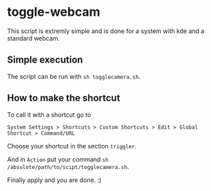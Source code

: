 # toggle-webcam

This script is extremly simple and is done for a system with kde and a standard webcam.


## Simple execution

The script can be run with `sh togglecamera.sh`.


 ## How to make the shortcut

To call it with a shortcut go to

`System Settings > Shortcuts > Custom Shortcuts > Edit > Global Shortcut > Command/URL`

Choose your shortcut in the section `triggler`.

And in `Action` put your command `sh /absulote/path/to/scipt/togglecamera.sh`.

Finally apply and you are done.  :)
